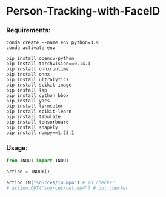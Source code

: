 # Person-Tracking-with-FaceID

### Requirements:
``` terminal
conda create --name env python=3.9
conda activate env
```

``` terminal
pip install opencv-python
pip install torchvision==0.14.1
pip install onnxruntime
pip install onnx
pip install ultralytics
pip install scikit-image
pip install lap
pip install cython_bbox
pip install yacs
pip install termcolor
pip install scikit-learn
pip install tabulate
pip install tensorboard
pip install shapely
pip install numpy==1.23.1
```

### Usage:
``` python
from INOUT import INOUT

action = INOUT()

action.IN("sources/in.mp4") # in checker
# action.OUT("sources/out.mp4") # out checker
```
